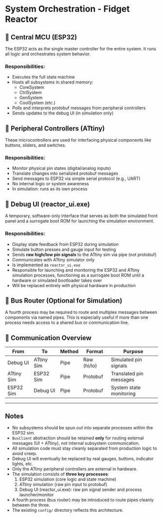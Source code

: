 # System Orchestration - Fidget Reactor

## 🧠 Central MCU (ESP32)
The ESP32 acts as the single master controller for the entire system. It runs all logic and orchestrates system behavior.

### Responsibilities:
- Executes the full state machine
- Hosts all subsystems in shared memory:
  - CoreSystem
  - CtrlSystem
  - GenSystem
  - CoolSystem (etc.)
- Polls and interprets protobuf messages from peripheral controllers
- Sends updates to the debug UI (in simulation only)

## 🧸 Peripheral Controllers (ATtiny)
These microcontrollers are used for interfacing physical components like buttons, sliders, and switches.

### Responsibilities:
- Monitor physical pin states (digital/analog inputs)
- Translate changes into serialized protobuf messages
- Send messages to ESP32 via simple serial protocol (e.g., UART)
- No internal logic or system awareness
- In simulation: runs as its own process

## 🧪 Debug UI (reactor_ui.exe)
A temporary, software-only interface that serves as both the simulated front panel and a surrogate boot ROM for launching the simulation environment.

### Responsibilities:
- Display state feedback from ESP32 during simulation
- Simulate button presses and gauge input for testing
- Sends **raw high/low pin signals** to the ATtiny sim via pipe (not protobuf)
- Communicates with ATtiny simulator only
- Is implemented as `reactor_ui.exe`
- Responsible for launching and monitoring the ESP32 and ATtiny simulation processes, functioning as a surrogate boot ROM until a hardware or simulated bootloader takes over
- Will be replaced entirely with physical hardware in production

## 🔀 Bus Router (Optional for Simulation)
A fourth process may be required to route and multiplex messages between components via named pipes.
This is especially useful if more than one process needs access to a shared bus or communication line.

## 💬 Communication Overview

| From          | To           | Method | Format    | Purpose                        |
|---------------|--------------|--------|-----------|---------------------------------|
| Debug UI      | ATtiny Sim   | Pipe   | Raw (hi/lo)| Simulated pin signals           |
| ATtiny Sim    | ESP32 Sim    | Pipe   | Protobuf  | Translated pin messages         |
| ESP32 Sim     | Debug UI     | Pipe   | Protobuf  | System state monitoring         |

---

## Notes
- No subsystems should be spun out into separate processes within the ESP32 sim.
- `BusClient` abstraction should be retained **only** for routing external messages (UI + ATtiny), not internal subsystem communication.
- All simulation code must stay cleanly separated from production logic to avoid creep.
- Debug UI will eventually be replaced by real gauges, buttons, indicator lights, etc.
- Only the ATtiny peripheral controllers are external in hardware.
- The simulation consists of **three key processes**:
  1. ESP32 simulation (core logic and state machine)
  2. ATtiny simulation (raw pin input to protobuf)
  3. Debug UI (reactor_ui.exe): raw pin signal sender and process launcher/monitor
- A fourth process (bus router) may be introduced to route pipes cleanly between the three.
- The existing `config/` directory reflects this architecture.

